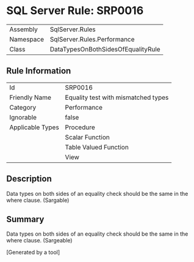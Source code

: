 # SQL Server Rule: SRP0016
  
|    |    |
|----|----|
| Assembly | SqlServer.Rules |
| Namespace | SqlServer.Rules.Performance |
| Class | DataTypesOnBothSidesOfEqualityRule |
  
## Rule Information
  
|    |    |
|----|----|
| Id | SRP0016 |
| Friendly Name | Equality test with mismatched types |
| Category | Performance |
| Ignorable | false |
| Applicable Types | Procedure  |
|   | Scalar Function |
|   | Table Valued Function |
|   | View |
  
## Description
  
Data types on both sides of an equality check should be the same in the where clause. (Sargable)
  
## Summary
  
Data types on both sides of an equality check should be the same in the where clause.  (Sargeable)
  
[Generated by a tool]
